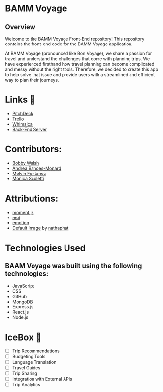 # BAMM Voyage

## Overview
Welcome to the BAMM Voyage Front-End repository! This repository contains the front-end code for the BAMM Voyage application.

At BAMM Voyage (pronounced like Bon Voyage), we share a passion for travel and understand the challenges that come with planning trips. We have experienced firsthand how travel planning can become complicated and messy without the right tools. Therefore, we decided to create this app to help solve that issue and provide users with a streamlined and efficient way to plan their journeys.

# Links 🔗

* [PitchDeck](https://docs.google.com/presentation/d/1Nrj_1rN6D0FwDB-EJoClxOx6Qps2g5nUOta-EUGs45g/edit#slide=id.g241b0af04a2_0_8)
* [Trello](https://trello.com/b/9GNNPfib/bamm-voyage)
* [Whimsical](https://whimsical.com/travel-itinerary-VwbMGamKd9otzoQ9L4HH7E)
* [Back-End Server](https://github.com/CurrentlyBob/bamm-voyage-back-end)

# Contributors:
- [Bobby Walsh](https://github.com/CurrentlyBob)
- [Andrea Bances-Monard](https://github.com/andrea1234321)
- [Melvin Fontanez](https://github.com/mfontanez21)
- [Monica Scoletti](https://github.com/MonicaSue)

# Attributions:
- [moment.js](https://momentjs.com/)
- [mui](https://mui.com/)
- [emotion](https://www.npmjs.com/package/@emotion/react)
- [Default Image](https://www.istockphoto.com/photo/airplane-and-cloud-gm491102352-75578019?phrase=black+and+white+plane) by [nathaphat](https://www.istockphoto.com/portfolio/nathaphat?mediatype=photography)

# Technologies Used
## BAAM Voyage was built using the following technologies:

- JavaScript 
- CSS
- GitHub
- MongoDB
- Express.js
- React.js
- Node.js


# IceBox 🧊
- [ ] Trip Recommendations
- [ ] Budgeting Tools
- [ ] Language Translation
- [ ] Travel Guides
- [ ] Trip Sharing
- [ ] Integration with External APIs
- [ ] Trip Analytics